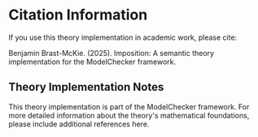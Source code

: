 # Citation Information

If you use this theory implementation in academic work, please cite:

Benjamin Brast-McKie. (2025). Imposition: A semantic theory implementation for the
ModelChecker framework.

## Theory Implementation Notes

This theory implementation is part of the ModelChecker framework.
For more detailed information about the theory's mathematical foundations,
please include additional references here.
